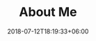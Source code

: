 ---
title: "About Me"
date: 2018-07-12T18:19:33+06:00
# heading : "WE ARE ROXO DESIGN. AN AWARD-WINNING CREATIVE STUDIO IN FLORIDA."
description : "I am a Data science product developer and Cloud Native Data Science advocate. I build ML powered application with AWS Data Science stack such as Sagemaker, Step-functions, Auto ML along with other necessary services such as DynamoDb, API Gateway, Lambda and many more. I have worked in the field of Analytics, Data Engineering, Product Analytics, Data Science in my 6+ years of processional career. Python is my primary language for programming Data Science products. I also have experience in programming with modern languages like Rust, GO and Julia for my personal project. Last few years I am more invested into ML Engineering, Continuous ML, CICD and TDD best practices. I am an information technology professional with a masters in Applied Statistics from University of Dhaka, Bangladesh and a masters in System Engineering and Informatics from Czech University of Life Sciences, Prague.
"
expertise_title: "Tech Stacks"
expertise_sectors: ["Python", "Pandas", "AWS sagemaker", "PySpark", "MlFlow", "AWS", "SQL", "Pytorch", "Scikitlearn"]
---